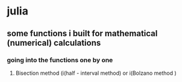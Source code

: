 # julia
## some functions i built for mathematical (numerical) calculations 

### going into the functions one by one 
1. Bisection method (i(half - interval method) or i(Bolzano method )
